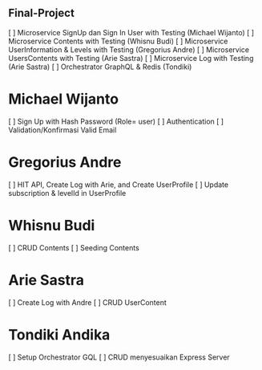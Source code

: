 ## Final-Project

[ ] Microservice SignUp dan Sign In User with Testing (Michael Wijanto)
[ ] Microservice Contents with Testing (Whisnu Budi)
[ ] Microservice UserInformation & Levels with Testing (Gregorius Andre)
[ ] Microservice UsersContents with Testing (Arie Sastra)
[ ] Microservice Log with Testing (Arie Sastra)
[ ] Orchestrator GraphQL & Redis (Tondiki)

# Michael Wijanto
[ ] Sign Up with Hash Password (Role= user)
[ ] Authentication
[ ] Validation/Konfirmasi Valid Email


# Gregorius Andre
[ ] HIT API, Create Log with Arie, and Create UserProfile
[ ] Update subscription & levelId in UserProfile

# Whisnu Budi
[ ] CRUD Contents
[ ] Seeding Contents

# Arie Sastra
[ ] Create Log with Andre
[ ] CRUD UserContent

# Tondiki Andika
[ ] Setup Orchestrator GQL
[ ] CRUD menyesuaikan Express Server